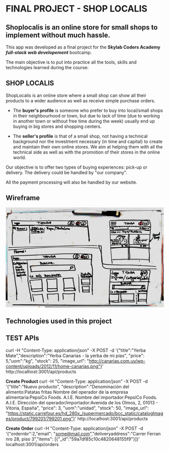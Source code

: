 # FINAL PROJECT - SHOP LOCALIS

## Shoplocalis is an online store for small shops to implement without much hassle.

This app was developed as a final project for the **Skylab Coders Academy** ***full-stack web developement*** bootcamp.

The main objective is to put into practice all the tools, skills and technologies learned during the course:



## SHOP LOCALIS

ShopLocalis is an online store where a small shop can show all their products to a wider audience as well as receive simple purchase orders.
* The **buyer's profile**  is someone who prefer to buy into local/small shops in their neighbourhood or town, but due to lack of time (due to working in another town or without free time during the week) usually end up buying in big stores and shopping centers.

* The **seller's profile** is that of a small shop, not having a technical background nor the investment necessary (in time and capital) to create and maintain their own online stores. We aim at helping them with all the technical side as well as with the promotion of their stores in the online world.

Our objective is to offer two types of buying experiences: pick-up or delivery. The delivery could be handled by "our company".

All the payment processing will also be handled by our website.

## Wireframe

![First wireframe](https://github.com/hdesoto/shoplocalis/blob/master/Pre-Proyecto/Shop%20Localis%201.jpg)


## Technologies used in this project



## TEST APIs

curl -H "Content-Type: application/json" -X POST -d '{"title":"Yerba Mate","description":"Yerba Canarias - la yerba de mi pías", "price": 5,"uom":"kg", "stock": 25, "image_url": "http://canarias.com.uy/wp-content/uploads/2012/11/home-canarias.png"}' http://localhost:3001/api/products


**Create Product**
curl -H "Content-Type: application/json" -X POST -d '{"title":"Nuevo producto",
"description":"Denominación del alimento:Patatas fritas
Nombre del operador de la empresa alimentaria:PepsiCo Foods. A.I.E.
Nombre del importador:PepsiCo Foods. A.I.E.
Dirección del operador/importador:Avenida de los Olmos, 2, 01013 - Vitoria, España",
"price": 3,
"uom":"unidad",
"stock": 50,
"image_url": "https://static.carrefour.es/hd_280x_/supermercado/bcc_static/catalogImages/product/799201/799201.png"}' http://localhost:3001/api/products



**Create Order**
curl -H "Content-Type: application/json" -X POST -d '{"ordernbr":2,"email": "some@mail.com","deliveryaddress":"Carrer Ferran nro 28, piso 3","items": [{"_id":"59a7df85c10c4820648155f9"}]}' localhost:3001/api/orders